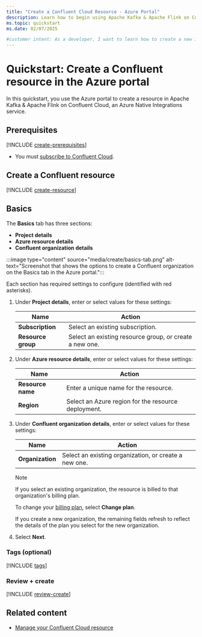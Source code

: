 ```yaml
---
title: "Create a Confluent Cloud Resource - Azure Portal"
description: Learn how to begin using Apache Kafka & Apache Flink on Confluent Cloud by creating an instance in the Azure portal.
ms.topic: quickstart
ms.date: 02/07/2025

#customer intent: As a developer, I want to learn how to create a new instance of Apache Kafka & Apache Flink on Confluent Cloud by using the Azure portal so that I can create my own resources.
---
```


# Quickstart: Create a Confluent resource in the Azure portal

In this quickstart, you use the Azure portal to create a resource in Apache Kafka & Apache Flink on Confluent Cloud, an Azure Native Integrations service.

## Prerequisites

[!INCLUDE [create-prerequisites](../includes/create-prerequisites.md)]

- You must [subscribe to Confluent Cloud](overview.md#subscribe-to-confluent-cloud).

## Create a Confluent resource

[!INCLUDE [create-resource](../includes/create-resource.md)]

## Basics

The **Basics** tab has three sections:

- **Project details**
- **Azure resource details**
- **Confluent organization details**

:::image type="content" source="media/create/basics-tab.png" alt-text="Screenshot that shows the options to create a Confluent organization on the Basics tab in the Azure portal.":::

Each section has required settings to configure (identified with red asterisks).

1. Under **Project details**, enter or select values for these settings:

    | Name | Action |
    | --- | --- |
    | **Subscription**        | Select an existing subscription.   |
    | **Resource group**      | Select an existing resource group, or create a new one.       |

1. Under **Azure resource details**, enter or select values for these settings:

    | Name | Action |
    | --- | --- |
    | **Resource name**      | Enter a unique name for the resource.   |
    | **Region**             | Select an Azure region for the resource deployment.  |

1. Under **Confluent organization details**, enter or select values for these settings:

    | Name | Action |
    | --- | --- |
    | **Organization**      | Select an existing organization, or create a new one.   |

    > [!NOTE]
    > If you select an existing organization, the resource is billed to that organization's billing plan.

    To change your [billing plan](overview.md#billing), select **Change plan**.

    If you create a new organization, the remaining fields refresh to reflect the details of the plan you select for the new organization.

1. Select **Next**.

### Tags (optional)

[!INCLUDE [tags](../includes/tags.md)]

### Review + create

[!INCLUDE [review-create](../includes/review-create.md)]

## Related content

- [Manage your Confluent Cloud resource](manage.md)
